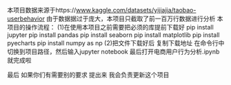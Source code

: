 本项目数据来源于https://www.kaggle.com/datasets/yijiajia/taobao-userbehavior
由于数据据过于庞大，本项目只截取了前一百万行数据进行分析
本项目的操作流程：
(1)在使用本项目之前需要把必须的库提前下载好
pip install jupyter 
pip install pandas
pip install seaborn 
pip install matplotlib
pip install pyecharts
pip install numpy as np
(2)把文件下载好后 复制下载地址
在命令行中切换到项目路径，然后输入jupyter notebook
最后打开电商用户行为分析.ipynb就完成啦

最后 如果你们有需要别的要求 提出来 我会负责更新这个项目

